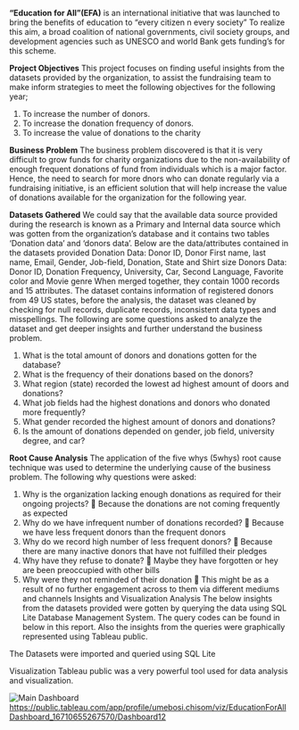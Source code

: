 **“Education for All”(EFA)** is an international initiative that was launched to bring the benefits of education to “every citizen n every society” To realize this aim, a broad coalition of national governments, civil society groups, and development agencies such as UNESCO and world Bank gets funding’s for this scheme.

**Project Objectives**
This project focuses on finding useful insights from the datasets provided by the organization, to assist the fundraising team to make inform strategies to meet the following objectives for the following year;
1. To increase the number of donors.
2. To increase the donation frequency of donors.
3. To increase the value of donations to the charity

**Business Problem**
The business problem discovered is that it is very difficult to grow funds for charity organizations due to the non-availability of enough frequent donations of fund from individuals which is a major factor. Hence, the need to search for more dnors who can donate regularly via a fundraising initiative, is an efficient solution that will help increase the value of donations available for the organization for the following year.

**Datasets Gathered**
We could say that the available data source provided during the research is known as a Primary and Internal data source which was gotten from the organization’s database and it contains two tables ‘Donation data’ and ‘donors data’.
Below are the data/attributes contained in the datasets provided
Donation Data:
Donor ID, Donor First name, last name, Email, Gender, Job-field, Donation, State and Shirt size
Donors Data:
Donor ID, Donation Frequency, University, Car, Second Language, Favorite color and Movie genre
When merged together, they contain 1000 records and 15 attributes. The dataset contains information of registered donors from 49 US states, before the analysis, the dataset was cleaned by checking for null records, duplicate records, inconsistent data types and misspellings.
The following are some questions asked to analyze the dataset and get deeper insights and further understand the business problem.
1. What is the total amount of donors and donations gotten for the database?
2. What is the frequency of their donations based on the donors?
3. What region (state) recorded the lowest ad highest amount of doors and donations?
4. What job fields had the highest donations and donors who donated more frequently?
5. What gender recorded the highest amount of donors and donations?
6. Is the amount of donations depended on gender, job field, university degree, and car?

**Root Cause Analysis**
The application of the five whys (5whys) root cause technique was used to determine the underlying cause of the business problem. The following why questions were asked:
1. Why is the organization lacking enough donations as required for their ongoing projects?
 Because the donations are not coming frequently as expected
2. Why do we have infrequent number of donations recorded?
 Because we have less frequent donors than the frequent donors
3. Why do we record high number of less frequent donors?
 Because there are many inactive donors that have not fulfilled their pledges
4. Why have they refuse to donate?
 Maybe they have forgotten or hey are been preoccupied with other bills
5. Why were they not reminded of their donation
 This might be as a result of no further engagement across to them via different mediums and channels
Insights and Visualization Analysis
The below insights from the datasets provided were gotten by querying the data using SQL Lite Database Management System. The query codes can be found in below in this report. Also the insights from the queries were graphically represented using Tableau public.

The Datasets were imported and queried using SQL Lite

Visualization
Tableau public was a very powerful tool used for data analysis and visualization.

![Main Dashboard](https://github.com/Chizky04/Education-For-All-Organisation/assets/119705578/05384ce8-5597-4d33-85e5-f8d4eb2c4cb4)
https://public.tableau.com/app/profile/umebosi.chisom/viz/EducationForAllDashboard_16710655267570/Dashboard12
